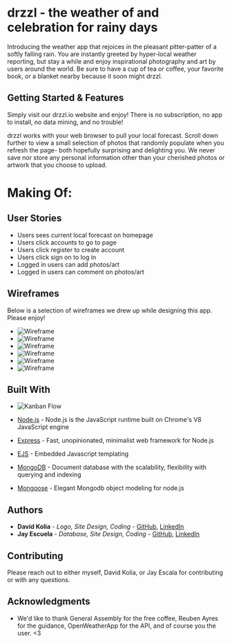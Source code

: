 # drzzl - the weather of and celebration for rainy days

Introducing the weather app that rejoices in the pleasant pitter-patter of a softly falling rain. You are instantly greeted by hyper-local weather reporting, but stay a while and enjoy inspirational photography and art by users around the world. Be sure to have a cup of tea or coffee, your favorite book, or a blanket nearby because it soon might drzzl.



## Getting Started & Features

Simply visit our drzzl.io website and enjoy! There is no subscription, no app to install, no data mining, and no trouble!

drzzl works with your web browser to pull your local forecast. Scroll down further to view a small selection of photos that randomly populate when you refresh the page- both hopefully surprising and delighting you. We never save nor store any personal information other than your cherished photos or artwork that you choose to upload.



# Making Of:

## User Stories

* Users sees current local forecast on homepage
* Users click accounts to go to page
* Users click register to create account
* Users click sign on to log in
* Logged in users can add photos/art
* Logged in users can comment on photos/art



## Wireframes

Below is a selection of wireframes we drew up while designing this app. Please enjoy!

* ![Wireframe](https://i.imgur.com/xO99MeX.jpg)
* ![Wireframe](https://i.imgur.com/1EQHij0.jpg)
* ![Wireframe](https://i.imgur.com/3F4uSMd.jpg)
* ![Wireframe](https://i.imgur.com/xbKRq5r.jpg)
* ![Wireframe](https://i.imgur.com/dfXbaF4.jpg)
* ![Wireframe](https://i.imgur.com/mWBOH8M.jpg)



## Built With

* ![Kanban Flow](https://i.imgur.com/6pTb0QF.jpg)

* [Node.js](https://nodejs.org/en/) - Node.js is the JavaScript runtime built on Chrome's V8 JavaScript engine
* [Express](https://expressjs.com/) - Fast, unopinionated, minimalist web framework for Node.js
* [EJS](http://www.ejs.co/) - Embedded Javascript templating
* [MongoDB](https://www.mongodb.com/) -  Document database with the scalability, flexibility with querying and indexing
* [Mongoose](http://mongoosejs.com/) - Elegant Mongodb object modeling for node.js



## Authors

* **David Kolia** - *Logo, Site Design, Coding* - [GitHub](https://github.com/DKolia), [LinkedIn](https://www.linkedin.com/in/davidkolia/)
* **Jay Escuela** - *Database, Site Design, Coding* - [GitHub](https://github.com/JayEscala), [LinkedIn](https://www.linkedin.com/in/jonathan-escala-43094571/)



## Contributing

Please reach out to either myself, David Kolia, or Jay Escala for contributing or with any questions.



## Acknowledgments

* We'd like to thank General Assembly for the free coffee, Reuben Ayres for the guidance, OpenWeatherApp for the API, and of course you the user. <3
